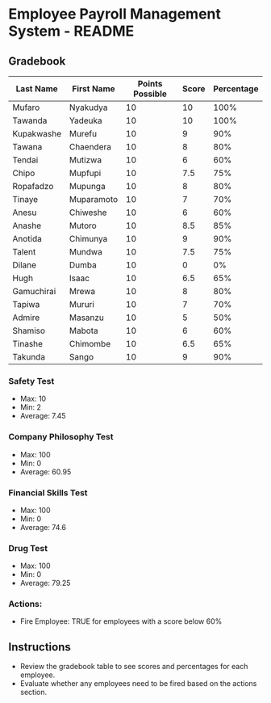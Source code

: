 # Employee Payroll Management System - README

## Gradebook

| Last Name | First Name | Points Possible | Score | Percentage |
| --------- | ---------- | --------------- | ----- | ---------- |
| Mufaro    | Nyakudya   | 10              | 10    | 100%       |
| Tawanda   | Yadeuka    | 10              | 10    | 100%       |
| Kupakwashe| Murefu     | 10              | 9     | 90%        |
| Tawana    | Chaendera  | 10              | 8     | 80%        |
| Tendai    | Mutizwa    | 10              | 6     | 60%        |
| Chipo     | Mupfupi    | 10              | 7.5   | 75%        |
| Ropafadzo | Mupunga    | 10              | 8     | 80%        |
| Tinaye    | Muparamoto | 10              | 7     | 70%        |
| Anesu     | Chiweshe   | 10              | 6     | 60%        |
| Anashe    | Mutoro     | 10              | 8.5   | 85%        |
| Anotida   | Chimunya   | 10              | 9     | 90%        |
| Talent    | Mundwa     | 10              | 7.5   | 75%        |
| Dilane    | Dumba      | 10              | 0     | 0%         |
| Hugh      | Isaac      | 10              | 6.5   | 65%        |
| Gamuchirai| Mrewa      | 10              | 8     | 80%        |
| Tapiwa    | Mururi     | 10              | 7     | 70%        |
| Admire    | Masanzu    | 10              | 5     | 50%        |
| Shamiso   | Mabota     | 10              | 6     | 60%        |
| Tinashe   | Chimombe   | 10              | 6.5   | 65%        |
| Takunda   | Sango      | 10              | 9     | 90%        |

### Safety Test
- Max: 10
- Min: 2
- Average: 7.45

### Company Philosophy Test
- Max: 100
- Min: 0
- Average: 60.95

### Financial Skills Test
- Max: 100
- Min: 0
- Average: 74.6

### Drug Test
- Max: 100
- Min: 0
- Average: 79.25

### Actions:
- Fire Employee: TRUE for employees with a score below 60%

## Instructions
- Review the gradebook table to see scores and percentages for each employee.
- Evaluate whether any employees need to be fired based on the actions section.


